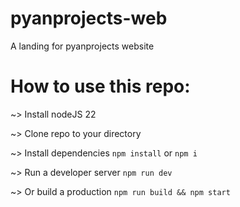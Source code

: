 # pyanprojects-web
A landing for pyanprojects website

# How to use this repo:
~> Install nodeJS 22

~> Clone repo to your directory

~> Install dependencies ```npm install``` or ```npm i```

~> Run a developer server ```npm run dev```

~> Or build a production ```npm run build && npm start```

